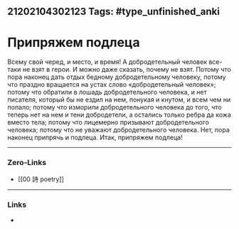 21202104302123
Tags: #type_unfinished_anki 
---
# Припряжем подлеца

Всему свой черед, и место, и время! А добродетельный человек все-таки не взят в герои. И можно даже сказать, почему не взят. Потому что пора наконец дать отдых бедному добродетельному человеку, потому что праздно вращается на устах слово «добродетельный человек»; потому что обратили в лошадь добродетельного человека, и нет писателя, который бы не ездил на нем, понукая и кнутом, и всем чем ни попало; потому что изморили добродетельного человека до того, что теперь нет на нем и тени добродетели, а остались только ребра да кожа вместо тела; потому что лицемерно призывают добродетельного человека; потому что не уважают добродетельного человека. Нет, пора наконец припрячь и подлеца. Итак, припряжем подлеца!

---
### Zero-Links
- [[00 詩 poetry]]
---
### Links
-